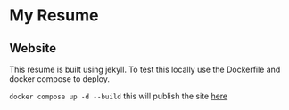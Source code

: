 # My Resume

## Website
This resume is built using jekyll. To test this locally use the Dockerfile and docker compose to deploy. 

`docker compose up -d --build` this will publish the site [here](http://localhost:4000)
